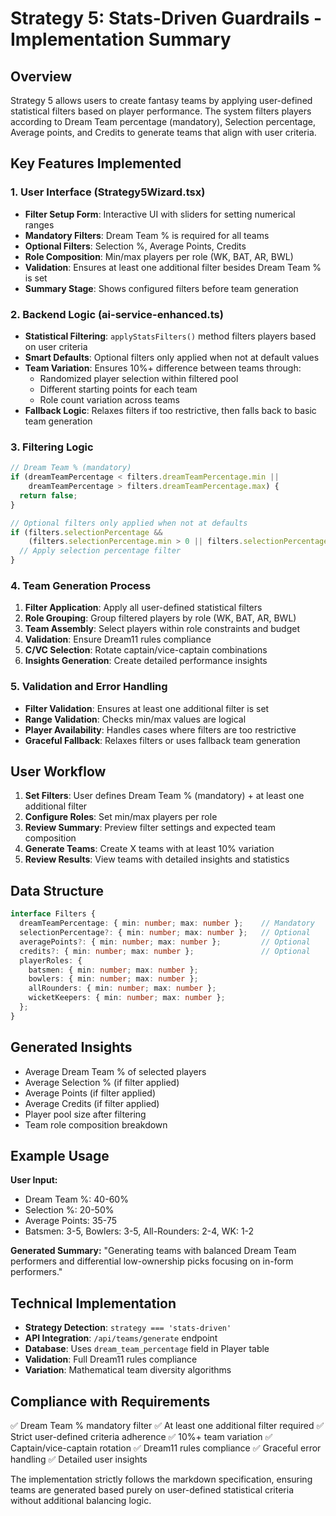 # Strategy 5: Stats-Driven Guardrails - Implementation Summary

## Overview
Strategy 5 allows users to create fantasy teams by applying user-defined statistical filters based on player performance. The system filters players according to Dream Team percentage (mandatory), Selection percentage, Average points, and Credits to generate teams that align with user criteria.

## Key Features Implemented

### 1. User Interface (Strategy5Wizard.tsx)
- **Filter Setup Form**: Interactive UI with sliders for setting numerical ranges
- **Mandatory Filters**: Dream Team % is required for all teams  
- **Optional Filters**: Selection %, Average Points, Credits
- **Role Composition**: Min/max players per role (WK, BAT, AR, BWL)
- **Validation**: Ensures at least one additional filter besides Dream Team % is set
- **Summary Stage**: Shows configured filters before team generation

### 2. Backend Logic (ai-service-enhanced.ts)
- **Statistical Filtering**: `applyStatsFilters()` method filters players based on user criteria
- **Smart Defaults**: Optional filters only applied when not at default values
- **Team Variation**: Ensures 10%+ difference between teams through:
  - Randomized player selection within filtered pool
  - Different starting points for each team
  - Role count variation across teams
- **Fallback Logic**: Relaxes filters if too restrictive, then falls back to basic team generation

### 3. Filtering Logic
```typescript
// Dream Team % (mandatory)
if (dreamTeamPercentage < filters.dreamTeamPercentage.min || 
    dreamTeamPercentage > filters.dreamTeamPercentage.max) {
  return false;
}

// Optional filters only applied when not at defaults
if (filters.selectionPercentage && 
    (filters.selectionPercentage.min > 0 || filters.selectionPercentage.max < 100)) {
  // Apply selection percentage filter
}
```

### 4. Team Generation Process
1. **Filter Application**: Apply all user-defined statistical filters
2. **Role Grouping**: Group filtered players by role (WK, BAT, AR, BWL)  
3. **Team Assembly**: Select players within role constraints and budget
4. **Validation**: Ensure Dream11 rules compliance
5. **C/VC Selection**: Rotate captain/vice-captain combinations
6. **Insights Generation**: Create detailed performance insights

### 5. Validation and Error Handling
- **Filter Validation**: Ensures at least one additional filter is set
- **Range Validation**: Checks min/max values are logical
- **Player Availability**: Handles cases where filters are too restrictive
- **Graceful Fallback**: Relaxes filters or uses fallback team generation

## User Workflow
1. **Set Filters**: User defines Dream Team % (mandatory) + at least one additional filter
2. **Configure Roles**: Set min/max players per role
3. **Review Summary**: Preview filter settings and expected team composition
4. **Generate Teams**: Create X teams with at least 10% variation
5. **Review Results**: View teams with detailed insights and statistics

## Data Structure
```typescript
interface Filters {
  dreamTeamPercentage: { min: number; max: number };    // Mandatory
  selectionPercentage?: { min: number; max: number };   // Optional
  averagePoints?: { min: number; max: number };         // Optional
  credits?: { min: number; max: number };               // Optional
  playerRoles: {
    batsmen: { min: number; max: number };
    bowlers: { min: number; max: number };
    allRounders: { min: number; max: number };
    wicketKeepers: { min: number; max: number };
  };
}
```

## Generated Insights
- Average Dream Team % of selected players
- Average Selection % (if filter applied)
- Average Points (if filter applied)
- Average Credits (if filter applied)
- Player pool size after filtering
- Team role composition breakdown

## Example Usage
**User Input:**
- Dream Team %: 40-60%
- Selection %: 20-50%
- Average Points: 35-75
- Batsmen: 3-5, Bowlers: 3-5, All-Rounders: 2-4, WK: 1-2

**Generated Summary:**
"Generating teams with balanced Dream Team performers and differential low-ownership picks focusing on in-form performers."

## Technical Implementation
- **Strategy Detection**: `strategy === 'stats-driven'`
- **API Integration**: `/api/teams/generate` endpoint
- **Database**: Uses `dream_team_percentage` field in Player table
- **Validation**: Full Dream11 rules compliance
- **Variation**: Mathematical team diversity algorithms

## Compliance with Requirements
✅ Dream Team % mandatory filter
✅ At least one additional filter required
✅ Strict user-defined criteria adherence
✅ 10%+ team variation
✅ Captain/vice-captain rotation
✅ Dream11 rules compliance
✅ Graceful error handling
✅ Detailed user insights

The implementation strictly follows the markdown specification, ensuring teams are generated based purely on user-defined statistical criteria without additional balancing logic.
